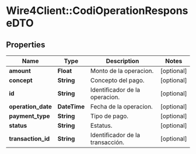 # Wire4Client::CodiOperationResponseDTO

## Properties
Name | Type | Description | Notes
------------ | ------------- | ------------- | -------------
**amount** | **Float** | Monto de la operacion. | [optional] 
**concept** | **String** | Concepto del pago. | [optional] 
**id** | **String** | Identificador de la operacion. | [optional] 
**operation_date** | **DateTime** | Fecha de la operacion. | [optional] 
**payment_type** | **String** | Tipo de pago. | [optional] 
**status** | **String** | Estatus. | [optional] 
**transaction_id** | **String** | Identificador de la transacción. | [optional] 


